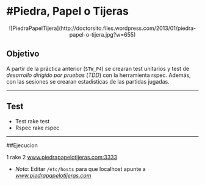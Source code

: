 #Piedra, Papel o Tijeras
================================

<center>![PiedraPapelTijera](http://doctorsito.files.wordpress.com/2013/01/piedra-papel-o-tijera.jpg?w=655)</center>

## Objetivo

A partir de la práctica anterior (`STW_P4`) se crearan test unitarios y test de *desarrollo dirigido por pruebas* (*TDD*) con la herramienta rspec. Además, con las sesiones se crearan estadisticas de las partidas jugadas.

---------------------------

## Test

* Test
	rake test
* Rspec
	rake rspec
--------------------------------------------

##Ejecucion

1 rake
2 www.piedrapapelotijeras.com:3333

* *Nota:* Editar `/etc/hosts` para que localhost apunte a *www.piedrapapelotijeras.com*

